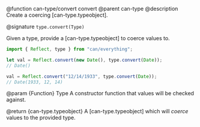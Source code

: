 @function can-type/convert convert
@parent can-type
@description Create a coercing [can-type.typeobject].

@signature `type.convert(Type)`

Given a type, provide a [can-type.typeobject] to coerce values to.

```js
import { Reflect, type } from "can/everything";

let val = Reflect.convert(new Date(), type.convert(Date));
// Date()

val = Reflect.convert("12/14/1933", type.convert(Date));
// Date(1933, 12, 14)
```

@param {Function} Type A constructor function that values will be checked against.

@return {can-type.typeobject} A [can-type.typeobject] which will *coerce* values to the provided type.
